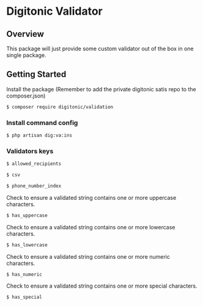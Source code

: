 # Digitonic Validator

## Overview

This package will just provide some custom validator out of the box in one single package.

## Getting Started

Install the package (Remember to add the private digitonic satis repo to the composer.json)

```bash
$ composer require digitonic/validation 
```

### Install command config

```bash
$ php artisan dig:va:ins
```

### Validators keys

```bash
$ allowed_recipients
```
```bash
$ csv
```
```bash
$ phone_number_index
```
Check to ensure a validated string contains one or more uppercase characters.
```bash
$ has_uppercase
```

Check to ensure a validated string contains one or more lowercase characters.
```bash
$ has_lowercase
```
Check to ensure a validated string contains one or more numeric characters.
```bash
$ has_numeric
```

Check to ensure a validated string contains one or more special characters.
```bash
$ has_special
```

